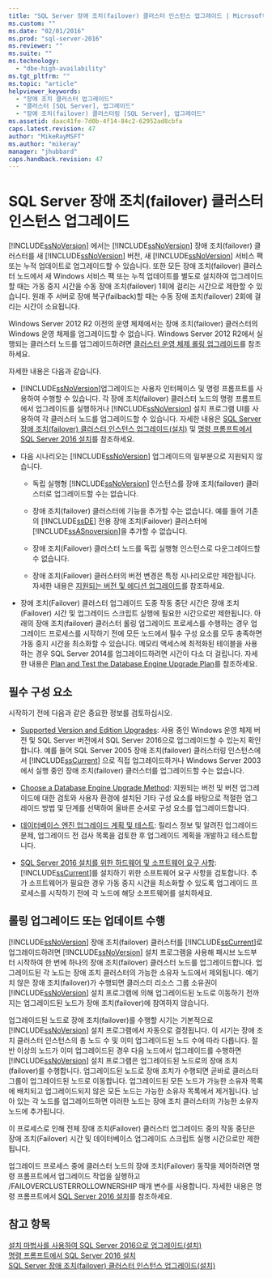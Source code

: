 ```yaml
---
title: "SQL Server 장애 조치(failover) 클러스터 인스턴스 업그레이드 | Microsoft Docs"
ms.custom: ""
ms.date: "02/01/2016"
ms.prod: "sql-server-2016"
ms.reviewer: ""
ms.suite: ""
ms.technology: 
  - "dbe-high-availability"
ms.tgt_pltfrm: ""
ms.topic: "article"
helpviewer_keywords: 
  - "장애 조치 클러스터 업그레이드"
  - "클러스터 [SQL Server], 업그레이드"
  - "장애 조치(failover) 클러스터링 [SQL Server], 업그레이드"
ms.assetid: daac41fe-7d0b-4f14-84c2-62952ad8cbfa
caps.latest.revision: 47
author: "MikeRayMSFT"
ms.author: "mikeray"
manager: "jhubbard"
caps.handback.revision: 47
---
```

# SQL Server 장애 조치(failover) 클러스터 인스턴스 업그레이드
  [!INCLUDE[ssNoVersion](../../../includes/ssnoversion-md.md)] 에서는 [!INCLUDE[ssNoVersion](../../../includes/ssnoversion-md.md)] 장애 조치(failover) 클러스터를 새 [!INCLUDE[ssNoVersion](../../../includes/ssnoversion-md.md)] 버전, 새 [!INCLUDE[ssNoVersion](../../../includes/ssnoversion-md.md)] 서비스 팩 또는 누적 업데이트로 업그레이드할 수 있습니다. 또한 모든 장애 조치(failover) 클러스터 노드에서 새 Windows 서비스 팩 또는 누적 업데이트를 별도로 설치하여 업그레이드할 때는 가동 중지 시간을 수동 장애 조치(failover) 1회에 걸리는 시간으로 제한할 수 있습니다. 원래 주 서버로 장애 복구(failback)할 때는 수동 장애 조치(failover) 2회에 걸리는 시간이 소요됩니다.  
  
 Windows Server 2012 R2 이전의 운영 체제에서는 장애 조치(failover) 클러스터의 Windows 운영 체제를 업그레이드할 수 없습니다. Windows Server 2012 R2에서 실행되는 클러스터 노드를 업그레이드하려면 [클러스터 운영 체제 롤링 업그레이드](https://technet.microsoft.com/en-us/library/dn850430.aspx)를 참조하세요.  
  
 자세한 내용은 다음과 같습니다.  
  
-   [!INCLUDE[ssNoVersion](../../../includes/ssnoversion-md.md)]업그레이드는 사용자 인터페이스 및 명령 프롬프트를 사용하여 수행할 수 있습니다. 각 장애 조치(failover) 클러스터 노드의 명령 프롬프트에서 업그레이드를 실행하거나 [!INCLUDE[ssNoVersion](../../../includes/ssnoversion-md.md)] 설치 프로그램 UI를 사용하여 각 클러스터 노드를 업그레이드할 수 있습니다.  자세한 내용은 [SQL Server 장애 조치(failover) 클러스터 인스턴스 업그레이드&#40;설치&#41;](../../../sql-server/failover-clusters/windows/upgrade-a-sql-server-failover-cluster-instance-setup.md) 및 [명령 프롬프트에서 SQL Server 2016 설치](../../../database-engine/install-windows/install-sql-server-2016-from-the-command-prompt.md)를 참조하세요.  
  
-   다음 시나리오는 [!INCLUDE[ssNoVersion](../../../includes/ssnoversion-md.md)] 업그레이드의 일부분으로 지원되지 않습니다.  
  
    -   독립 실행형 [!INCLUDE[ssNoVersion](../../../includes/ssnoversion-md.md)] 인스턴스를 장애 조치(failover) 클러스터로 업그레이드할 수는 없습니다.  
  
    -   장애 조치(failover) 클러스터에 기능을 추가할 수는 없습니다. 예를 들어 기존의 [!INCLUDE[ssDE](../../../includes/ssde-md.md)] 전용 장애 조치(Failover) 클러스터에 [!INCLUDE[ssASnoversion](../../../includes/ssasnoversion-md.md)]을 추가할 수 없습니다.  
  
    -   장애 조치(Failover) 클러스터 노드를 독립 실행형 인스턴스로 다운그레이드할 수 없습니다.  
  
    -   장애 조치(Failover) 클러스터의 버전 변경은 특정 시나리오로만 제한됩니다. 자세한 내용은 [지원되는 버전 및 에디션 업그레이드](../../../database-engine/install-windows/supported-version-and-edition-upgrades.md)를 참조하세요.  
  
-   장애 조치(Failover) 클러스터 업그레이드 도중 작동 중단 시간은 장애 조치(Failover) 시간 및 업그레이드 스크립트 실행에 필요한 시간으로만 제한됩니다. 아래의 장애 조치(failover) 클러스터 롤링 업그레이드 프로세스를 수행하는 경우 업그레이드 프로세스를 시작하기 전에 모든 노드에서 필수 구성 요소를 모두 충족하면 가동 중지 시간을 최소화할 수 있습니다. 메모리 액세스에 최적화된 테이블을 사용하는 경우 SQL Server 2014를 업그레이드하려면 시간이 다소 더 걸립니다. 자세한 내용은 [Plan and Test the Database Engine Upgrade Plan](../../../database-engine/install-windows/plan-and-test-the-database-engine-upgrade-plan.md)를 참조하세요.  
  
## 필수 구성 요소  
 시작하기 전에 다음과 같은 중요한 정보를 검토하십시오.  
  
-   [Supported Version and Edition Upgrades](../../../database-engine/install-windows/supported-version-and-edition-upgrades.md): 사용 중인 Windows 운영 체제 버전 및 SQL Server 버전에서 SQL Server 2016으로 업그레이드할 수 있는지 확인합니다. 예를 들어 SQL Server 2005 장애 조치(failover) 클러스터링 인스턴스에서 [!INCLUDE[ssCurrent](../../../includes/sscurrent-md.md)] 으로 직접 업그레이드하거나 Windows Server 2003에서 실행 중인 장애 조치(failover) 클러스터를 업그레이드할 수는 없습니다.  
  
-   [Choose a Database Engine Upgrade Method](../../../database-engine/install-windows/choose-a-database-engine-upgrade-method.md): 지원되는 버전 및 버전 업그레이드에 대한 검토와 사용자 환경에 설치된 기타 구성 요소를 바탕으로 적절한 업그레이드 방법 및 단계를 선택하여 올바른 순서로 구성 요소를 업그레이드합니다.  
  
-   [데이터베이스 엔진 업그레이드 계획 및 테스트](../../../database-engine/install-windows/plan-and-test-the-database-engine-upgrade-plan.md): 릴리스 정보 및 알려진 업그레이드 문제, 업그레이드 전 검사 목록을 검토한 후 업그레이드 계획을 개발하고 테스트합니다.  
  
-   [SQL Server 2016 설치를 위한 하드웨어 및 소프트웨어 요구 사항](../../../sql-server/install/hardware-and-software-requirements-for-installing-sql-server-2016.md): [!INCLUDE[ssCurrent](../../../includes/sscurrent-md.md)]를 설치하기 위한 소프트웨어 요구 사항을 검토합니다. 추가 소프트웨어가 필요한 경우 가동 중지 시간을 최소화할 수 있도록 업그레이드 프로세스를 시작하기 전에 각 노드에 해당 소프트웨어를 설치하세요.  
  
## 롤링 업그레이드 또는 업데이트 수행  
 [!INCLUDE[ssNoVersion](../../../includes/ssnoversion-md.md)] 장애 조치(failover) 클러스터를 [!INCLUDE[ssCurrent](../../../includes/sscurrent-md.md)]로 업그레이드하려면 [!INCLUDE[ssNoVersion](../../../includes/ssnoversion-md.md)] 설치 프로그램을 사용해 패시브 노드부터 시작하여 한 번에 하나의 장애 조치(failover) 클러스터 노드를 업그레이드합니다. 업그레이드된 각 노드는 장애 조치 클러스터의 가능한 소유자 노드에서 제외됩니다. 예기치 않은 장애 조치(failover)가 수행되면 클러스터 리소스 그룹 소유권이 [!INCLUDE[ssNoVersion](../../../includes/ssnoversion-md.md)] 설치 프로그램에 의해 업그레이드된 노드로 이동하기 전까지는 업그레이드된 노드가 장애 조치(failover)에 참여하지 않습니다.  
  
 업그레이드된 노드로 장애 조치(failover)를 수행할 시기는 기본적으로 [!INCLUDE[ssNoVersion](../../../includes/ssnoversion-md.md)] 설치 프로그램에서 자동으로 결정됩니다. 이 시기는 장애 조치 클러스터 인스턴스의 총 노드 수 및 이미 업그레이드된 노드 수에 따라 다릅니다. 절반 이상의 노드가 이미 업그레이드된 경우 다음 노드에서 업그레이드를 수행하면 [!INCLUDE[ssNoVersion](../../../includes/ssnoversion-md.md)] 설치 프로그램은 업그레이드된 노드로의 장애 조치(failover)를 수행합니다. 업그레이드된 노드로 장애 조치가 수행되면 곧바로 클러스터 그룹이 업그레이드된 노드로 이동합니다. 업그레이드된 모든 노드가 가능한 소유자 목록에 배치되고 업그레이드되지 않은 모든 노드는 가능한 소유자 목록에서 제거됩니다. 남아 있는 각 노드를 업그레이드하면 이러한 노드는 장애 조치 클러스터의 가능한 소유자 노드에 추가됩니다.  
  
 이 프로세스로 인해 전체 장애 조치(Failover) 클러스터 업그레이드 중의 작동 중단은 장애 조치(Failover) 시간 및 데이터베이스 업그레이드 스크립트 실행 시간으로만 제한됩니다.  
  
 업그레이드 프로세스 중에 클러스터 노드의 장애 조치(Failover) 동작을 제어하려면 명령 프롬프트에서 업그레이드 작업을 실행하고 /FAILOVERCLUSTERROLLOWNERSHIP 매개 변수를 사용합니다. 자세한 내용은 명령 프롬프트에서 [SQL Server 2016 설치](../../../database-engine/install-windows/install-sql-server-2016-from-the-command-prompt.md)를 참조하세요.  
  
## 참고 항목  
 [설치 마법사를 사용하여 SQL Server 2016으로 업그레이드&#40;설치&#41;](../../../database-engine/install-windows/upgrade-to-sql-server-2016-using-the-installation-wizard-setup.md)   
 [명령 프롬프트에서 SQL Server 2016 설치](../../../database-engine/install-windows/install-sql-server-2016-from-the-command-prompt.md)   
 [SQL Server 장애 조치(failover) 클러스터 인스턴스 업그레이드&#40;설치&#41;](../../../sql-server/failover-clusters/windows/upgrade-a-sql-server-failover-cluster-instance-setup.md)  
  
  